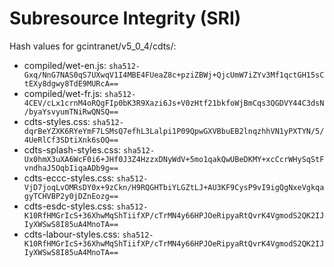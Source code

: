 # Subresource Integrity (SRI)

Hash values for gcintranet/v5_0_4/cdts/:
- compiled/wet-en.js: `sha512-Gxq/NnG7NAS0qS7UXwqV1I4MBE4FUeaZ8c+pziZBWj+QjcUmW7iZYv3Mf1qctGH15sCtEXy8dgwy8TdE9MURcA==`
- compiled/wet-fr.js: `sha512-4CEV/cLx1crnM4oRQgFIp0bK3R9Xazi6Js+V0zHtf21bkfoWjBmCqs3QGDVY44C3dsN/byaYsvyumTNiRwQNSQ==`
- cdts-styles.css: `sha512-dqrBeYZXK6RYeYmF7LSMsQ7efhL3Lalpi1P09QpwGXVBbuEB2lnqzhhVN1yPXTYN/5/4UeRlCf3SDtiXnk6sOQ==`
- cdts-splash-styles.css: `sha512-Ux0hmX3uXA6WcF0i6+JHf0J3Z4HzzxDNyWdV+5mo1qakQwUBeDKMY+xcCcrWHySqStFvndhaJ5OqbIiqaADb9g==`
- cdts-eccc-styles.css: `sha512-VjD7joqLvOMRsDY0x+9zCkn/H9RQGHTbiYLGZtLJ+AU3KF9CysP9vI9igQgNxeVgkqagyTCHVBP2y0jDZnEozg==`
- cdts-esdc-styles.css: `sha512-K10RfHMGrIcS+36XhwMqShTiifXP/cTrMN4y66HPJOeRipyaRtQvrK4VgmodS2QK2IJIyXWSwS8I85uA4MnoTA==`
- cdts-labour-styles.css: `sha512-K10RfHMGrIcS+36XhwMqShTiifXP/cTrMN4y66HPJOeRipyaRtQvrK4VgmodS2QK2IJIyXWSwS8I85uA4MnoTA==`
